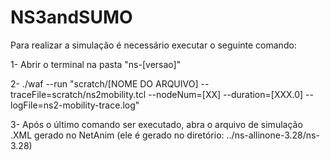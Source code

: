 # NS3andSUMO

Para realizar a simulação é necessário executar o seguinte comando:

1- Abrir o terminal na pasta "ns-[versao]"

2- ./waf --run "scratch/[NOME DO ARQUIVO] --traceFile=scratch/ns2mobility.tcl --nodeNum=[XX] --duration=[XXX.0] --logFile=ns2-mobility-trace.log"

3- Após o último comando ser executado, abra o arquivo de simulação .XML gerado no NetAnim (ele é gerado no diretório: ../ns-allinone-3.28/ns-3.28)

